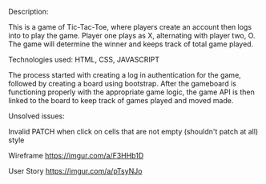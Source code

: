 Description:

This is a game of Tic-Tac-Toe, where players create an account then logs into to play the game. Player one plays as X, alternating with player two, O. The game will determine the winner and keeps track of total game played.

Technologies used: HTML, CSS, JAVASCRIPT

The process started with creating a log in authentication for the game, followed by creating a board using bootstrap. After the gameboard is functioning properly with the appropriate game logic, the game API is then linked to the board to keep track of games played and moved made.

Unsolved issues:

Invalid PATCH when click on cells that are not empty (shouldn't patch at all)
style

Wireframe
https://imgur.com/a/F3HHb1D

User Story
https://imgur.com/a/pTsyNJo
